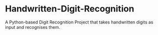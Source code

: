 # Handwritten-Digit-Recognition
A Python-based Digit Recognition Project that takes handwritten digits as input and recognises them.
